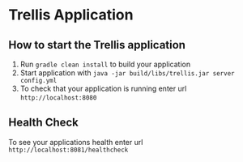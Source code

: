 # Trellis Application

How to start the Trellis application
---

1. Run `gradle clean install` to build your application
2. Start application with `java -jar build/libs/trellis.jar server config.yml`
3. To check that your application is running enter url `http://localhost:8080`

Health Check
---

To see your applications health enter url `http://localhost:8081/healthcheck`
